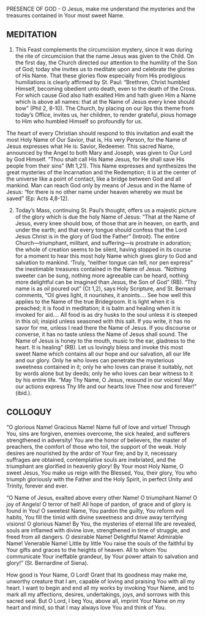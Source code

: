 PRESENCE OF GOD - O Jesus, make me understand the mysteries and the treasures contained in Your most sweet Name.

## MEDITATION 

1. This Feast complements the circumcision mystery, since it was during the rite of circumcision that the name Jesus was given to the Child. On the first day, the Church directed our attention to the humility of the Son of God; today she invites us to meditate upon and celebrate the glories of His Name. That these glories flow especially from His prodigious humiliations is clearly affirmed by St. Paul: “Brethren, Christ humbled Himself, becoming obedient unto death, even to the death of the Cross. For which cause God also hath exalted Him and hath given Him a Name which is above all names: that at the Name of Jesus every knee should bow” (Phil 2, 8-10). The Church, by placing on our lips this theme from today’s Office, invites us, her children, to render grateful, pious homage to Him who humbled Himself so profoundly for us.

The heart of every Christian should respond to this invitation and exalt the most Holy Name of Our Savior, that is, His very Person, for the Name of Jesus expresses what He is: Savior, Redeemer. This sacred Name, announced by the Angel to both Mary and Joseph, was given to Our Lord by God Himself. “Thou shalt call His Name Jesus, for He shall save His people from their sins” (Mt 1,21). This Name expresses and synthesizes the great
mysteries of the Incarnation and the Redemption; it is at the center of the universe like a point of contact, like a bridge between God and all mankind. Man can reach God only by means of Jesus and in the Name of Jesus: “for there is no other name under heaven whereby we must be saved” (Ep: Acts 4,8-12).

2. Today’s Mass, continuing St. Paul’s thought, offers us a majestic picture of the glory which is due the holy Name of Jesus: “That at the Name of Jesus, every knee should bow, of those that are in heaven, on earth, and under the earth; and that every tongue should confess that the Lord Jesus Christ is in the glory of God the Father” (Introit). The entire Church—triumphant, militant, and suffering—is prostrate in adoration; the whole of creation seems to be silent, having stopped in its course for a moment to hear this most holy Name which gives glory to God and salvation to mankind. ‘Truly, “neither tongue can tell, nor pen express” the inestimable treasures contained in the Name of Jesus. “Nothing sweeter can be sung, nothing more agreeable can be heard, nothing more delightful can be imagined than Jesus, the Son of God” (RB). “Thy name is as oil poured out” (Ct 1,2), says Holy Scripture, and St. Bernard comments, “Oil gives light, it nourishes, it anoints.... See how well this applies to the Name of the true Bridegroom. It is light when it is preached; it is food in meditation; it is balm and healing when it is invoked for aid.... All food is as dry husks to the soul unless it is steeped in this oil; insipid unless seasoned with this salt. If you write, it has no savor for me, unless I read there the Name of Jesus. If you discourse or converse, it has no taste unless the Name of Jesus shall sound. The Name of Jesus is honey to the mouth, music to the ear, gladness to the heart. It is healing” (RB). Let us lovingly bless and invoke this most sweet Name which contains all our hope and our salvation, all our life and our glory. Only he who loves can penetrate the mysterious sweetness contained in it; only he who loves can praise it suitably, not by words alone but by deeds; only he who loves can bear witness to it by his entire life. “May Thy Name, O Jesus, resound in our voices! May our actions express Thy life and our hearts love Thee now and forever!” (ibid.).

## COLLOQUY

“O glorious Name! Gracious Name! Name full of love and virtue! Through You, sins are forgiven, enemies overcome, the sick healed, and sufferers strengthened in adversity! You are the honor of believers, the master of preachers, the comfort of those who toil, the support of the weak. Holy desires are nourished by the ardor of Your fire; and by it, necessary suffrages are obtained, contemplative souls are inebriated, and the triumphant are glorified in heavenly glory! By Your most Holy Name, O sweet Jesus, You make us reign with the Blessed, You, their glory, You who triumph gloriously with the Father and the Holy Spirit, in perfect Unity and Trinity, forever and ever.

“O Name of Jesus, exalted above every other Name! O triumphant Name! O joy of Angels! O terror of hell! All hope of pardon, of grace and of glory is found in You! O sweetest Name, You pardon the guilty, You reform evil habits, You fill the timid with divine sweetness and drive away terrifying visions! O glorious Name! By You, the mysteries of eternal life are revealed, souls are inflamed with divine love, strengthened in time of struggle, and freed from all dangers. O desirable Name! Delightful Name! Admirable Name! Venerable Name! Little by little You raise the souls of the faithful by Your gifts and graces to the heights of heaven. All to whom You communicate Your ineffable grandeur, by Your power attain to salvation and glory!” (St. Bernardine of Siena).

How good is Your Name, O Lord! Grant that its goodness may make me, unworthy creature that I am, capable of loving and praising You with all my heart.
I want to begin and end all my works by invoking Your Name, and to mark all my affections, desires, undertakings, joys, and sorrows with this sacred seal. But O Lord, I beg You, above all, imprint Your Name on my heart and mind, so that I may always love You and think of You.
